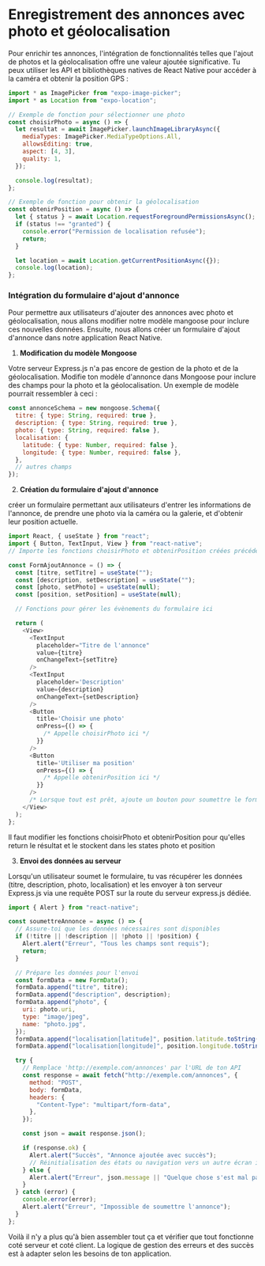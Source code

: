 # Enregistrement des annonces avec photo et géolocalisation

Pour enrichir tes annonces, l'intégration de fonctionnalités telles que l'ajout de photos et la géolocalisation offre une valeur ajoutée significative. Tu peux utiliser les API et bibliothèques natives de React Native pour accéder à la caméra et obtenir la position GPS :

```js
import * as ImagePicker from "expo-image-picker";
import * as Location from "expo-location";

// Exemple de fonction pour sélectionner une photo
const choisirPhoto = async () => {
  let resultat = await ImagePicker.launchImageLibraryAsync({
    mediaTypes: ImagePicker.MediaTypeOptions.All,
    allowsEditing: true,
    aspect: [4, 3],
    quality: 1,
  });

  console.log(resultat);
};

// Exemple de fonction pour obtenir la géolocalisation
const obtenirPosition = async () => {
  let { status } = await Location.requestForegroundPermissionsAsync();
  if (status !== "granted") {
    console.error("Permission de localisation refusée");
    return;
  }

  let location = await Location.getCurrentPositionAsync({});
  console.log(location);
};
```

### Intégration du formulaire d'ajout d'annonce

Pour permettre aux utilisateurs d'ajouter des annonces avec photo et géolocalisation, nous allons modifier notre modèle mangoose pour inclure ces nouvelles données. Ensuite, nous allons créer un formulaire d'ajout d'annonce dans notre application React Native.

1. **Modification du modèle Mongoose**

Votre serveur Express.js n'a pas encore de gestion de la photo et de la géolocalisation. Modifie ton modèle d'annonce dans Mongoose pour inclure des champs pour la photo et la géolocalisation. Un exemple de modèle pourrait ressembler à ceci :

```js
const annonceSchema = new mongoose.Schema({
  titre: { type: String, required: true },
  description: { type: String, required: true },
  photo: { type: String, required: false },
  localisation: {
    latitude: { type: Number, required: false },
    longitude: { type: Number, required: false },
  },
  // autres champs
});
```

2. **Création du formulaire d'ajout d'annonce**

créer un formulaire permettant aux utilisateurs d'entrer les informations de l'annonce, de prendre une photo via la caméra ou la galerie, et d'obtenir leur position actuelle.

```js
import React, { useState } from "react";
import { Button, TextInput, View } from "react-native";
// Importe les fonctions choisirPhoto et obtenirPosition créées précédemment

const FormAjoutAnnonce = () => {
  const [titre, setTitre] = useState("");
  const [description, setDescription] = useState("");
  const [photo, setPhoto] = useState(null);
  const [position, setPosition] = useState(null);

  // Fonctions pour gérer les évènements du formulaire ici

  return (
    <View>
      <TextInput
        placeholder="Titre de l'annonce"
        value={titre}
        onChangeText={setTitre}
      />
      <TextInput
        placeholder='Description'
        value={description}
        onChangeText={setDescription}
      />
      <Button
        title='Choisir une photo'
        onPress={() => {
          /* Appelle choisirPhoto ici */
        }}
      />
      <Button
        title='Utiliser ma position'
        onPress={() => {
          /* Appelle obtenirPosition ici */
        }}
      />
      /* Lorsque tout est prêt, ajoute un bouton pour soumettre le formulaire */
    </View>
  );
};
```

Il faut modifier les fonctions choisirPhoto et obtenirPosition pour
qu'elles return le résultat et le stockent dans les states photo et
position

3. **Envoi des données au serveur**

Lorsqu'un utilisateur soumet le formulaire, tu vas récupérer les données (titre, description, photo, localisation) et les envoyer à ton serveur Express.js via une requête POST sur la route du serveur express.js dédiée.

```js
import { Alert } from "react-native";

const soumettreAnnonce = async () => {
  // Assure-toi que les données nécessaires sont disponibles
  if (!titre || !description || !photo || !position) {
    Alert.alert("Erreur", "Tous les champs sont requis");
    return;
  }

  // Prépare les données pour l'envoi
  const formData = new FormData();
  formData.append("titre", titre);
  formData.append("description", description);
  formData.append("photo", {
    uri: photo.uri,
    type: "image/jpeg",
    name: "photo.jpg",
  });
  formData.append("localisation[latitude]", position.latitude.toString());
  formData.append("localisation[longitude]", position.longitude.toString());

  try {
    // Remplace 'http://exemple.com/annonces' par l'URL de ton API
    const response = await fetch("http://exemple.com/annonces", {
      method: "POST",
      body: formData,
      headers: {
        "Content-Type": "multipart/form-data",
      },
    });

    const json = await response.json();

    if (response.ok) {
      Alert.alert("Succès", "Annonce ajoutée avec succès");
      // Réinitialisation des états ou navigation vers un autre écran ici
    } else {
      Alert.alert("Erreur", json.message || "Quelque chose s'est mal passé");
    }
  } catch (error) {
    console.error(error);
    Alert.alert("Erreur", "Impossible de soumettre l'annonce");
  }
};
```

Voilà il n'y a plus qu'à bien assembler tout ça et vérifier que tout fonctionne coté serveur et coté client. La logique de gestion des erreurs et des succès est à adapter selon les besoins de ton application.
